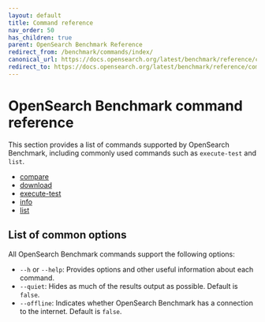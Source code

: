```yaml
---
layout: default
title: Command reference
nav_order: 50
has_children: true
parent: OpenSearch Benchmark Reference
redirect_from: /benchmark/commands/index/
canonical_url: https://docs.opensearch.org/latest/benchmark/reference/commands/index/
redirect_to: https://docs.opensearch.org/latest/benchmark/reference/commands/index/
---
```


# OpenSearch Benchmark command reference

This section provides a list of commands supported by OpenSearch Benchmark, including commonly used commands such as `execute-test` and `list`.

- [compare]({{site.url}}{{site.baseurl}}/benchmark/commands/compare/)
- [download]({{site.url}}{{site.baseurl}}/benchmark/commands/download/)
- [execute-test]({{site.url}}{{site.baseurl}}/benchmark/commands/execute-test/)
- [info]({{site.url}}{{site.baseurl}}/benchmark/commands/info/)
- [list]({{site.url}}{{site.baseurl}}/benchmark/commands/list/)

## List of common options

All OpenSearch Benchmark commands support the following options:

- `--h` or `--help`: Provides options and other useful information about each command.
- `--quiet`: Hides as much of the results output as possible. Default is `false`.
- `--offline`: Indicates whether OpenSearch Benchmark has a connection to the internet. Default is `false`.

